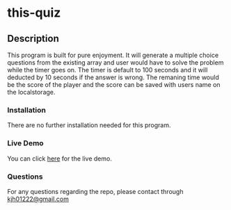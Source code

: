 # this-quiz

## Description

This program is built for pure enjoyment. It will generate a multiple choice questions from the existing array and user would have to solve the problem while the timer goes on. The timer is default to 100 seconds and it will deducted by 10 seconds if the answer is wrong. The remaning time would be the score of the player and the score can be saved with users name on the localstorage.


### Installation

There are no further installation needed for this program.

### Live Demo

You can click [here](https://gengamask.github.io/this-quiz/) for the live demo.

### Questions

For any questions regarding the repo, please contact through kjh01222@gmail.com